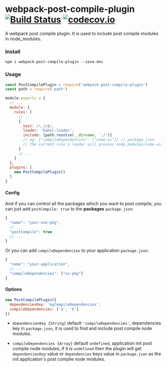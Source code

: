 # webpack-post-compile-plugin [![Build Status](https://travis-ci.org/dolymood/webpack-post-compile-plugin.svg?branch=master)](https://travis-ci.org/dolymood/webpack-post-compile-plugin?branch=master) [![codecov.io](http://codecov.io/github/dolymood/webpack-post-compile-plugin/coverage.svg?branch=master)](http://codecov.io/github/dolymood/webpack-post-compile-plugin?branch=master)

A webpack post compile plugin. It is used to include post compile modules in node_modules.

### Install

```shell
npm i webpack-post-compile-plugin --save-dev
```

### Usage

```js
const PostCompilePlugin = require('webpack-post-compile-plugin')
const path = require('path')

module.exports = {
  // ...
  module: {
    rules: [
      // ...
      {
        test: /\.js$/,
        loader: 'babel-loader',
        include: [path.resolve(__dirname, './')]
        // eg: {"compileDependencies": ["cube-ui"]} // package.json
        // the current rule's loader will process node_modules/cube-ui/**/*.js too
      }
      // ...
    ]
  },
  plugins: [
    new PostCompilePlugin()
  ]
}
```

#### Config

And if you can control all the packages which you want to post compile, you can just add `postCompile: true` to the **packages** `package.json`:

```js
{
  "name": "your-one-pkg",
  // ...
  "postCompile": true
  // ...
}
```

Or you can add `compileDependencies` to your application `package.json`:

```js
{
  "name": "your-application",
  // ...
  "compileDependencies": ["xx-pkg"]
}
```

#### Options

```js
new PostCompilePlugin({
  dependenciesKey: 'myCompileDependencies',
  compileDependencies: ['a', 'b']
})
```

* `dependenciesKey {String}` default `'compileDependencies'`, dependencies key in `package.json`, it is used to find and include post compile node modules.

* `compileDependencies {Array}` default `undefined`, application init post compile node modules, if it is `undefined` then the plugin will get `dependenciesKey` value or `dependencies` keys value in `package.json` as the init application's post complie node modules.
